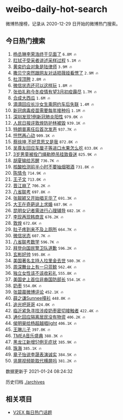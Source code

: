 # weibo-daily-hot-search

微博热搜榜，记录从 2020-12-29 日开始的微博热门搜索。

## 今日热门搜索

<!-- BEGIN -->

1. [杨丞琳李荣浩终于见面了](https://s.weibo.com/weibo?q=%23%E6%9D%A8%E4%B8%9E%E7%90%B3%E6%9D%8E%E8%8D%A3%E6%B5%A9%E7%BB%88%E4%BA%8E%E8%A7%81%E9%9D%A2%E4%BA%86%23&Refer=top) `6.8M 🔥`
1. [肛拭子受采者讲述采样过程](https://s.weibo.com/weibo?q=%23%E8%82%9B%E6%8B%AD%E5%AD%90%E5%8F%97%E9%87%87%E8%80%85%E8%AE%B2%E8%BF%B0%E9%87%87%E6%A0%B7%E8%BF%87%E7%A8%8B%23&Refer=top) `5.1M 🔥`
1. [黄奕约会对象是陆律师](https://s.weibo.com/weibo?q=%23%E9%BB%84%E5%A5%95%E7%BA%A6%E4%BC%9A%E5%AF%B9%E8%B1%A1%E6%98%AF%E9%99%86%E5%BE%8B%E5%B8%88%23&Refer=top) `3.9M 🔥`
1. [撒贝宁突然跟网友对话把薇娅看愣了](https://s.weibo.com/weibo?q=%23%E6%92%92%E8%B4%9D%E5%AE%81%E7%AA%81%E7%84%B6%E8%B7%9F%E7%BD%91%E5%8F%8B%E5%AF%B9%E8%AF%9D%E6%8A%8A%E8%96%87%E5%A8%85%E7%9C%8B%E6%84%A3%E4%BA%86%23&Refer=top) `2.9M 🔥`
1. [杜淳顶胯](https://s.weibo.com/weibo?q=%23%E6%9D%9C%E6%B7%B3%E9%A1%B6%E8%83%AF%23&Refer=top) `2.8M 🔥`
1. [微信状态还可以这样玩](https://s.weibo.com/weibo?q=%23%E5%BE%AE%E4%BF%A1%E7%8A%B6%E6%80%81%E8%BF%98%E5%8F%AF%E4%BB%A5%E8%BF%99%E6%A0%B7%E7%8E%A9%23&Refer=top) `1.8M 🔥`
1. [张伯礼称今冬疫情有望3月初疫霾尽](https://s.weibo.com/weibo?q=%23%E5%BC%A0%E4%BC%AF%E7%A4%BC%E7%A7%B0%E4%BB%8A%E5%86%AC%E7%96%AB%E6%83%85%E6%9C%89%E6%9C%9B3%E6%9C%88%E5%88%9D%E7%96%AB%E9%9C%BE%E5%B0%BD%23&Refer=top) `1.7M 🔥`
1. [合成大西瓜](https://s.weibo.com/weibo?q=%23%E5%90%88%E6%88%90%E5%A4%A7%E8%A5%BF%E7%93%9C%23&Refer=top) `1.6M 🔥`
1. [滴滴回应长沙女生乘网约车后失联](https://s.weibo.com/weibo?q=%23%E6%BB%B4%E6%BB%B4%E5%9B%9E%E5%BA%94%E9%95%BF%E6%B2%99%E5%A5%B3%E7%94%9F%E4%B9%98%E7%BD%91%E7%BA%A6%E8%BD%A6%E5%90%8E%E5%A4%B1%E8%81%94%23&Refer=top) `1.4M 🔥`
1. [新冠病毒疫苗需要每年接种吗](https://s.weibo.com/weibo?q=%23%E6%96%B0%E5%86%A0%E7%97%85%E6%AF%92%E7%96%AB%E8%8B%97%E9%9C%80%E8%A6%81%E6%AF%8F%E5%B9%B4%E6%8E%A5%E7%A7%8D%E5%90%97%23&Refer=top) `1.1M 🔥`
1. [深圳发现1例新冠肺炎阳性](https://s.weibo.com/weibo?q=%23%E6%B7%B1%E5%9C%B3%E5%8F%91%E7%8E%B01%E4%BE%8B%E6%96%B0%E5%86%A0%E8%82%BA%E7%82%8E%E9%98%B3%E6%80%A7%23&Refer=top) `979.0K 🔥`
1. [人民日报评敦煌防护林被毁](https://s.weibo.com/weibo?q=%23%E4%BA%BA%E6%B0%91%E6%97%A5%E6%8A%A5%E8%AF%84%E6%95%A6%E7%85%8C%E9%98%B2%E6%8A%A4%E6%9E%97%E8%A2%AB%E6%AF%81%23&Refer=top) `939.1K 🔥`
1. [特朗普离任后首次发声](https://s.weibo.com/weibo?q=%23%E7%89%B9%E6%9C%97%E6%99%AE%E7%A6%BB%E4%BB%BB%E5%90%8E%E9%A6%96%E6%AC%A1%E5%8F%91%E5%A3%B0%23&Refer=top) `937.7K 🔥`
1. [怦然再心动](https://s.weibo.com/weibo?q=%E6%80%A6%E7%84%B6%E5%86%8D%E5%BF%83%E5%8A%A8&Refer=top) `909.1K 🔥`
1. [蔡徐坤 不好意思又是我](https://s.weibo.com/weibo?q=%E8%94%A1%E5%BE%90%E5%9D%A4%20%E4%B8%8D%E5%A5%BD%E6%84%8F%E6%80%9D%E5%8F%88%E6%98%AF%E6%88%91&Refer=top) `872.8K 🔥`
1. [吴尊友回应车厘子等进口水果怎么吃](https://s.weibo.com/weibo?q=%23%E5%90%B4%E5%B0%8A%E5%8F%8B%E5%9B%9E%E5%BA%94%E8%BD%A6%E5%8E%98%E5%AD%90%E7%AD%89%E8%BF%9B%E5%8F%A3%E6%B0%B4%E6%9E%9C%E6%80%8E%E4%B9%88%E5%90%83%23&Refer=top) `833.8K 🔥`
1. [3岁男童被拴门绳勒脖吊挂致昏迷](https://s.weibo.com/weibo?q=%233%E5%B2%81%E7%94%B7%E7%AB%A5%E8%A2%AB%E6%8B%B4%E9%97%A8%E7%BB%B3%E5%8B%92%E8%84%96%E5%90%8A%E6%8C%82%E8%87%B4%E6%98%8F%E8%BF%B7%23&Refer=top) `825.9K 🔥`
1. [胡夏输给苏醒](https://s.weibo.com/weibo?q=%23%E8%83%A1%E5%A4%8F%E8%BE%93%E7%BB%99%E8%8B%8F%E9%86%92%23&Refer=top) `736.7K 🔥`
1. [核酸检测前半小时不要抽烟喝酒](https://s.weibo.com/weibo?q=%23%E6%A0%B8%E9%85%B8%E6%A3%80%E6%B5%8B%E5%89%8D%E5%8D%8A%E5%B0%8F%E6%97%B6%E4%B8%8D%E8%A6%81%E6%8A%BD%E7%83%9F%E5%96%9D%E9%85%92%23&Refer=top) `731.8K 🔥`
1. [陈情令](https://s.weibo.com/weibo?q=%E9%99%88%E6%83%85%E4%BB%A4&Refer=top) `714.9K 🔥`
1. [王子文](https://s.weibo.com/weibo?q=%E7%8E%8B%E5%AD%90%E6%96%87&Refer=top) `713.0K 🔥`
1. [晋江崩了](https://s.weibo.com/weibo?q=%23%E6%99%8B%E6%B1%9F%E5%B4%A9%E4%BA%86%23&Refer=top) `706.2K 🔥`
1. [八省联考](https://s.weibo.com/weibo?q=%23%E5%85%AB%E7%9C%81%E8%81%94%E8%80%83%23&Refer=top) `697.8K 🔥`
1. [张靓颖又开始唱无华了](https://s.weibo.com/weibo?q=%23%E5%BC%A0%E9%9D%93%E9%A2%96%E5%8F%88%E5%BC%80%E5%A7%8B%E5%94%B1%E6%97%A0%E5%8D%8E%E4%BA%86%23&Refer=top) `691.3K 🔥`
1. [大王在奇葩说上求婚](https://s.weibo.com/weibo?q=%23%E5%A4%A7%E7%8E%8B%E5%9C%A8%E5%A5%87%E8%91%A9%E8%AF%B4%E4%B8%8A%E6%B1%82%E5%A9%9A%23&Refer=top) `687.9K 🔥`
1. [昆明女记者需进行心理辅导](https://s.weibo.com/weibo?q=%23%E6%98%86%E6%98%8E%E5%A5%B3%E8%AE%B0%E8%80%85%E9%9C%80%E8%BF%9B%E8%A1%8C%E5%BF%83%E7%90%86%E8%BE%85%E5%AF%BC%23&Refer=top) `682.1K 🔥`
1. [李现再现韩商言](https://s.weibo.com/weibo?q=%23%E6%9D%8E%E7%8E%B0%E5%86%8D%E7%8E%B0%E9%9F%A9%E5%95%86%E8%A8%80%23&Refer=top) `676.2K 🔥`
1. [敦煌](https://s.weibo.com/weibo?q=%23%E6%95%A6%E7%85%8C%23&Refer=top) `672.6K 🔥`
1. [肚子疼到来不及上厕所](https://s.weibo.com/weibo?q=%23%E8%82%9A%E5%AD%90%E7%96%BC%E5%88%B0%E6%9D%A5%E4%B8%8D%E5%8F%8A%E4%B8%8A%E5%8E%95%E6%89%80%23&Refer=top) `664.7K 🔥`
1. [微信状态](https://s.weibo.com/weibo?q=%E5%BE%AE%E4%BF%A1%E7%8A%B6%E6%80%81&Refer=top) `607.7K 🔥`
1. [八省联考数学](https://s.weibo.com/weibo?q=%E5%85%AB%E7%9C%81%E8%81%94%E8%80%83%E6%95%B0%E5%AD%A6&Refer=top) `596.7K 🔥`
1. [拜登向国民警卫队道歉](https://s.weibo.com/weibo?q=%E6%8B%9C%E7%99%BB%E5%90%91%E5%9B%BD%E6%B0%91%E8%AD%A6%E5%8D%AB%E9%98%9F%E9%81%93%E6%AD%89&Refer=top) `596.2K 🔥`
1. [玄彬好帅](https://s.weibo.com/weibo?q=%E7%8E%84%E5%BD%AC%E5%A5%BD%E5%B8%85&Refer=top) `595.8K 🔥`
1. [美国著名主持人拉里金去世](https://s.weibo.com/weibo?q=%23%E7%BE%8E%E5%9B%BD%E8%91%97%E5%90%8D%E4%B8%BB%E6%8C%81%E4%BA%BA%E6%8B%89%E9%87%8C%E9%87%91%E5%8E%BB%E4%B8%96%23&Refer=top) `580.3K 🔥`
1. [周深舞台上有一只蓝鲸](https://s.weibo.com/weibo?q=%23%E5%91%A8%E6%B7%B1%E8%88%9E%E5%8F%B0%E4%B8%8A%E6%9C%89%E4%B8%80%E5%8F%AA%E8%93%9D%E9%B2%B8%23&Refer=top) `562.4K 🔥`
1. [独立女性该不该收彩礼](https://s.weibo.com/weibo?q=%23%E7%8B%AC%E7%AB%8B%E5%A5%B3%E6%80%A7%E8%AF%A5%E4%B8%8D%E8%AF%A5%E6%94%B6%E5%BD%A9%E7%A4%BC%23&Refer=top) `555.8K 🔥`
1. [美国史上首位非裔国防部长](https://s.weibo.com/weibo?q=%E7%BE%8E%E5%9B%BD%E5%8F%B2%E4%B8%8A%E9%A6%96%E4%BD%8D%E9%9D%9E%E8%A3%94%E5%9B%BD%E9%98%B2%E9%83%A8%E9%95%BF&Refer=top) `554.1K 🔥`
1. [奶枣](https://s.weibo.com/weibo?q=%E5%A5%B6%E6%9E%A3&Refer=top) `554.0K 🔥`
1. [张碧晨微博评论](https://s.weibo.com/weibo?q=%23%E5%BC%A0%E7%A2%A7%E6%99%A8%E5%BE%AE%E5%8D%9A%E8%AF%84%E8%AE%BA%23&Refer=top) `452.1K 🔥`
1. [薛之谦Sunnee撞衫](https://s.weibo.com/weibo?q=%23%E8%96%9B%E4%B9%8B%E8%B0%A6Sunnee%E6%92%9E%E8%A1%AB%23&Refer=top) `448.0K 🔥`
1. [追光吧哥哥](https://s.weibo.com/weibo?q=%E8%BF%BD%E5%85%89%E5%90%A7%E5%93%A5%E5%93%A5&Refer=top) `424.0K 🔥`
1. [临沂紧急寻找涉疫奶枣密切接触者](https://s.weibo.com/weibo?q=%23%E4%B8%B4%E6%B2%82%E7%B4%A7%E6%80%A5%E5%AF%BB%E6%89%BE%E6%B6%89%E7%96%AB%E5%A5%B6%E6%9E%A3%E5%AF%86%E5%88%87%E6%8E%A5%E8%A7%A6%E8%80%85%23&Refer=top) `422.4K 🔥`
1. [通化回应隔离居民没有物资](https://s.weibo.com/weibo?q=%23%E9%80%9A%E5%8C%96%E5%9B%9E%E5%BA%94%E9%9A%94%E7%A6%BB%E5%B1%85%E6%B0%91%E6%B2%A1%E6%9C%89%E7%89%A9%E8%B5%84%23&Refer=top) `406.2K 🔥`
1. [侯明昊给杨超越唱light](https://s.weibo.com/weibo?q=%23%E4%BE%AF%E6%98%8E%E6%98%8A%E7%BB%99%E6%9D%A8%E8%B6%85%E8%B6%8A%E5%94%B1light%23&Refer=top) `406.1K 🔥`
1. [王琳儿子](https://s.weibo.com/weibo?q=%E7%8E%8B%E7%90%B3%E5%84%BF%E5%AD%90&Refer=top) `397.0K 🔥`
1. [TMEA音乐盛典](https://s.weibo.com/weibo?q=TMEA%E9%9F%B3%E4%B9%90%E7%9B%9B%E5%85%B8&Refer=top) `388.3K 🔥`
1. [黑龙江新增51例无症状](https://s.weibo.com/weibo?q=%E9%BB%91%E9%BE%99%E6%B1%9F%E6%96%B0%E5%A2%9E51%E4%BE%8B%E6%97%A0%E7%97%87%E7%8A%B6&Refer=top) `385.9K 🔥`
1. [珠海](https://s.weibo.com/weibo?q=%E7%8F%A0%E6%B5%B7&Refer=top) `385.1K 🔥`
1. [章子怡说李晟表演诚实](https://s.weibo.com/weibo?q=%23%E7%AB%A0%E5%AD%90%E6%80%A1%E8%AF%B4%E6%9D%8E%E6%99%9F%E8%A1%A8%E6%BC%94%E8%AF%9A%E5%AE%9E%23&Refer=top) `384.5K 🔥`
1. [竖屏视频能取代横屏吗](https://s.weibo.com/weibo?q=%23%E7%AB%96%E5%B1%8F%E8%A7%86%E9%A2%91%E8%83%BD%E5%8F%96%E4%BB%A3%E6%A8%AA%E5%B1%8F%E5%90%97%23&Refer=top) `381.2K 🔥`

数据更新于 2021-01-24 08:24:32

<!-- END -->

历史归档 [./archives](./archives)

## 相关项目

- [V2EX 每日热门话题](https://github.com/realLeonardo/v2ex-daily-hot-topic)
